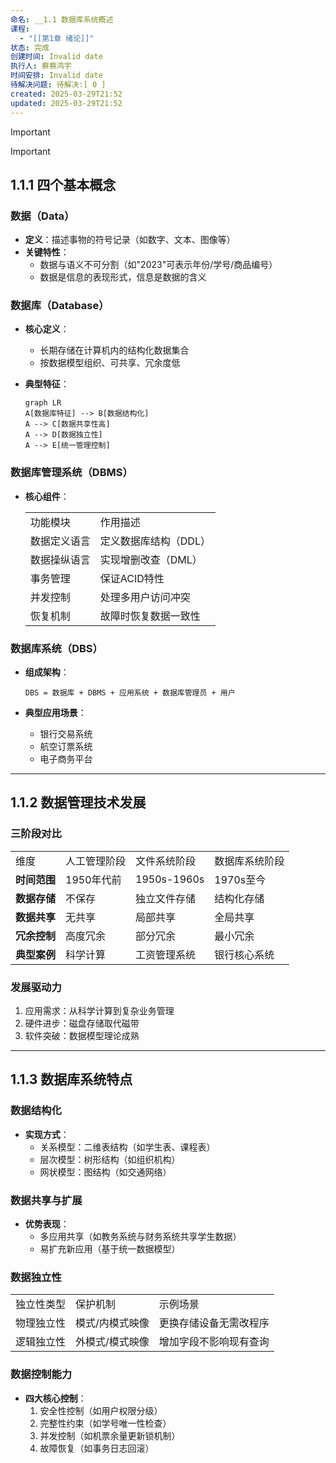 ```yaml
---
命名: __1.1 数据库系统概述
课程:
  - "[[第1章 绪论]]"
状态: 完成
创建时间: Invalid date
执行人: 蔡蔡鸿宇
时间安排: Invalid date
待解决问题: 待解决:[ 0 ]
created: 2025-03-29T21:52
updated: 2025-03-29T21:52
---
```

> [!important]

> [!important]

## 1.1.1 四个基本概念

### 数据（Data）

- **定义**：描述事物的符号记录（如数字、文本、图像等）
- **关键特性**：
    - 数据与语义不可分割（如"2023"可表示年份/学号/商品编号）
    - 数据是信息的表现形式，信息是数据的含义

### 数据库（Database）

- **核心定义**：
    - 长期存储在计算机内的结构化数据集合
    - 按数据模型组织、可共享、冗余度低
- **典型特征**：
    
    ```Mermaid
    graph LR
    A[数据库特征] --> B[数据结构化]
    A --> C[数据共享性高]
    A --> D[数据独立性]
    A --> E[统一管理控制]
    ```
    

### 数据库管理系统（DBMS）

- **核心组件**：
    
    |   |   |
    |---|---|
    |功能模块|作用描述|
    |数据定义语言|定义数据库结构（DDL）|
    |数据操纵语言|实现增删改查（DML）|
    |事务管理|保证ACID特性|
    |并发控制|处理多用户访问冲突|
    |恢复机制|故障时恢复数据一致性|
    

### 数据库系统（DBS）

- **组成架构**：
    
    ```Plain
    DBS = 数据库 + DBMS + 应用系统 + 数据库管理员 + 用户
    ```
    
- **典型应用场景**：
    - 银行交易系统
    - 航空订票系统
    - 电子商务平台

---

## 1.1.2 数据管理技术发展

### 三阶段对比

|   |   |   |   |
|---|---|---|---|
|维度|人工管理阶段|文件系统阶段|数据库系统阶段|
|**时间范围**|1950年代前|1950s-1960s|1970s至今|
|**数据存储**|不保存|独立文件存储|结构化存储|
|**数据共享**|无共享|局部共享|全局共享|
|**冗余控制**|高度冗余|部分冗余|最小冗余|
|**典型案例**|科学计算|工资管理系统|银行核心系统|

### 发展驱动力

1. 应用需求：从科学计算到复杂业务管理
2. 硬件进步：磁盘存储取代磁带
3. 软件突破：数据模型理论成熟

---

## 1.1.3 数据库系统特点

### 数据结构化

- **实现方式**：
    - 关系模型：二维表结构（如学生表、课程表）
    - 层次模型：树形结构（如组织机构）
    - 网状模型：图结构（如交通网络）

### 数据共享与扩展

- **优势表现**：
    - 多应用共享（如教务系统与财务系统共享学生数据）
    - 易扩充新应用（基于统一数据模型）

### 数据独立性

|   |   |   |
|---|---|---|
|独立性类型|保护机制|示例场景|
|物理独立性|模式/内模式映像|更换存储设备无需改程序|
|逻辑独立性|外模式/模式映像|增加字段不影响现有查询|

### 数据控制能力

- **四大核心控制**：
    1. 安全性控制（如用户权限分级）
    2. 完整性约束（如学号唯一性检查）
    3. 并发控制（如机票余量更新锁机制）
    4. 故障恢复（如事务日志回滚）